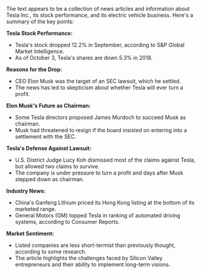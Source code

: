 The text appears to be a collection of news articles and information about Tesla Inc., its stock performance, and its electric vehicle business. Here's a summary of the key points:

**Tesla Stock Performance:**

* Tesla's stock dropped 12.2% in September, according to S&P Global Market Intelligence.
* As of October 3, Tesla's shares are down 5.3% in 2018.

**Reasons for the Drop:**

* CEO Elon Musk was the target of an SEC lawsuit, which he settled.
* The news has led to skepticism about whether Tesla will ever turn a profit.

**Elon Musk's Future as Chairman:**

* Some Tesla directors proposed James Murdoch to succeed Musk as chairman.
* Musk had threatened to resign if the board insisted on entering into a settlement with the SEC.

**Tesla's Defense Against Lawsuit:**

* U.S. District Judge Lucy Koh dismissed most of the claims against Tesla, but allowed two claims to survive.
* The company is under pressure to turn a profit and days after Musk stepped down as chairman.

**Industry News:**

* China's Ganfeng Lithium priced its Hong Kong listing at the bottom of its marketed range.
* General Motors (GM) topped Tesla in ranking of automated driving systems, according to Consumer Reports.

**Market Sentiment:**

* Listed companies are less short-termist than previously thought, according to some research.
* The article highlights the challenges faced by Silicon Valley entrepreneurs and their ability to implement long-term visions.